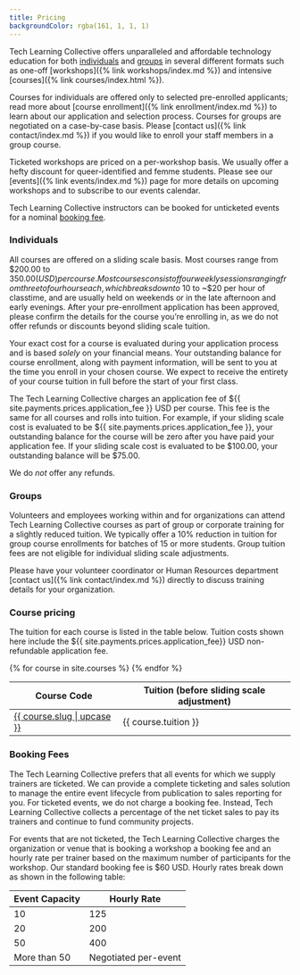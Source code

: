 ```yaml
---
title: Pricing
backgroundColor: rgba(161, 1, 1, 1)
---
```


Tech Learning Collective offers unparalleled and affordable technology education for both [individuals](#individuals) and [groups](#groups) in several different formats such as one-off [workshops]({% link workshops/index.md %}) and intensive [courses]({% link courses/index.html %}).


Courses for individuals are offered only to selected pre-enrolled applicants; read more about [course enrollment]({% link enrollment/index.md %}) to learn about our application and selection process. Courses for groups are negotiated on a case-by-case basis. Please [contact us]({% link contact/index.md %}) if you would like to enroll your staff members in a group course.

Ticketed workshops are priced on a per-workshop basis. We usually offer a hefty discount for queer-identified and femme students. Please see our [events]({% link events/index.md %}) page for more details on upcoming workshops and to subscribe to our events calendar.

Tech Learning Collective instructors can be booked for unticketed events for a nominal [booking fee](#booking-fees).

### Individuals

All courses are offered on a sliding scale basis. Most courses range from $200.00 to $350.00 (USD) per course. Most courses consist of four weekly sessions ranging from three to four hours each, which breaks down to ~$10 to ~$20 per hour of classtime, and are usually held on weekends or in the late afternoon and early evenings. After your pre-enrollment application has been approved, please confirm the details for the course you&rsquo;re enrolling in, as we do not offer refunds or discounts beyond sliding scale tuition.

Your exact cost for a course is evaluated during your application process and is based *solely* on your financial means. Your outstanding balance for course enrollment, along with payment information, will be sent to you at the time you enroll in your chosen course. We expect to receive the entirety of your course tuition in full before the start of your first class.

The Tech Learning Collective charges an application fee of ${{ site.payments.prices.application_fee }} USD per course. This fee is the same for all courses and rolls into tuition. For example, if your sliding scale cost is evaluated to be ${{ site.payments.prices.application_fee }}, your outstanding balance for the course will be zero after you have paid your application fee. If your sliding scale cost is evaluated to be $100.00, your outstanding balance will be $75.00.

We do *not* offer any refunds.

### Groups

Volunteers and employees working within and for organizations can attend Tech Learning Collective courses as part of group or corporate training for a slightly reduced tuition. We typically offer a 10% reduction in tuition for group course enrollments for batches of 15 or more students. Group tuition fees are not eligible for individual sliding scale adjustments.

Please have your volunteer coordinator or Human Resources department [contact us]({% link contact/index.md %}) directly to discuss training details for your organization.

### Course pricing

The tuition for each course is listed in the table below. Tuition costs shown here include the ${{ site.payments.prices.application_fee}} USD non-refundable application fee.

<table class="dotleader price">
    <thead>
        <tr>
            <th>Course Code</th>
            <th>Tuition (before sliding scale adjustment)</th>
        </tr>
    </thead>
    <tbody>
    {% for course in site.courses %}
        <tr>
            <td>
                <span><a href="{{ course.url }}" title="View {{ course.slug | upcase }} details.">{{ course.slug | upcase }}</a></span>
            </td>
            <td><span>{{ course.tuition }}</span></td>
        </tr>
    {% endfor %}
    </tbody>
</table>

### Booking Fees

The Tech Learning Collective prefers that all events for which we supply trainers are ticketed. We can provide a complete ticketing and sales solution to manage the entire event lifecycle from publication to sales reporting for you. For ticketed events, we do not charge a booking fee. Instead, Tech Learning Collective collects a percentage of the net ticket sales to pay its trainers and continue to fund community projects.

For events that are not ticketed, the Tech Learning Collective charges the organization or venue that is booking a workshop a booking fee and an hourly rate per trainer based on the maximum number of participants for the workshop. Our standard booking fee is $60 USD. Hourly rates break down as shown in the following table:

<table class="dotleader price">
    <thead>
        <tr>
            <th>Event Capacity</th>
            <th>Hourly Rate</th>
        </tr>
    </thead>
    <tbody>
        <tr>
            <td><span>10</span></td>
            <td><span>125</span></td>
        </tr>
        <tr>
            <td><span>20</span></td>
            <td><span>200</span></td>
        </tr>
        <tr>
            <td><span>50</span></td>
            <td><span>400</span></td>
        </tr>
        <tr class="no-currency">
            <td><span>More than 50</span></td>
            <td><span>Negotiated per-event</span></td>
        </tr>
    </tbody>
</table>
